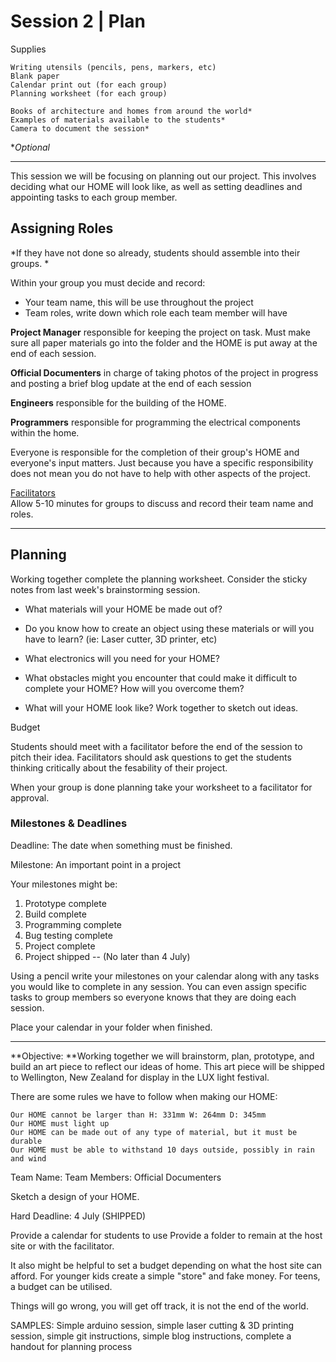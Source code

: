 # Session 2 | Plan

Supplies

    Writing utensils (pencils, pens, markers, etc)
    Blank paper
    Calendar print out (for each group)
    Planning worksheet (for each group)
    
    Books of architecture and homes from around the world*
    Examples of materials available to the students*
    Camera to document the session*
    
**Optional*

---

This session we will be focusing on planning out our project.  This involves deciding what our HOME will look like, as well as setting deadlines and appointing tasks to each group member.


## Assigning Roles

*If they have not done so already, students should assemble into their groups. * 

Within your group you must decide and record:

* Your team name, this will be use throughout the project
* Team roles, write down which role each team member will have


**Project Manager** responsible for keeping the project on task. Must make sure all paper materials go into the folder and the HOME is put away at the end of each session.

**Official Documenters**
in charge of taking photos of the project in progress and posting a brief blog update at the end of each session

**Engineers** responsible for the building of the HOME.

**Programmers** responsible for programming the electrical components within the home.

Everyone is responsible for the completion of their group's HOME and everyone's input matters.  Just because you have a specific responsibility does not mean you do not have to help with other aspects of the project.

<u>Facilitators</u><br>
Allow 5-10 minutes for groups to discuss and record their team name and roles.

---


## Planning

Working together complete the planning worksheet.  Consider the sticky notes from last week's brainstorming session. 


* What materials will your HOME be made out of?

* Do you know how to create an object using these materials or will you have to learn? (ie: Laser cutter, 3D printer, etc)

* What electronics will you need for your HOME?
* What obstacles might you encounter that could make it difficult to complete your HOME?  How will you overcome them?

* What will your HOME look like?  Work together to sketch out ideas.



Budget


Students should meet with a facilitator before the end of the session to pitch their idea.  Facilitators should ask questions to get the students thinking critically about the fesability of their project.

When your group is done planning take your worksheet to a facilitator for approval.  


### Milestones & Deadlines

Deadline: The date when something must be finished.

Milestone: An important point in a project

Your milestones might be:
1. Prototype complete
2. Build complete
3. Programming complete
4. Bug testing complete
5. Project complete
6. Project shipped -- (No later than 4 July)


Using a pencil write your milestones on your calendar along with any tasks you would like to complete in any session.  You can even assign specific tasks to group members so everyone knows that they are doing each session.

Place your calendar in your folder when finished.






---


**Objective: **Working together we will brainstorm, plan, prototype, and build an art piece to reflect our ideas of home. This art piece will be shipped to Wellington, New Zealand for display in the LUX light festival.

There are some rules we have to follow when making our HOME:

    Our HOME cannot be larger than H: 331mm W: 264mm D: 345mm
    Our HOME must light up
    Our HOME can be made out of any type of material, but it must be durable
    Our HOME must be able to withstand 10 days outside, possibly in rain and wind


Team Name:
Team Members:
Official Documenters


Sketch a design of your HOME.



Hard Deadline: 4 July (SHIPPED)








Provide a calendar for students to use
Provide a folder to remain at the host site or with the facilitator.



It also might be helpful to set a budget depending on what the host site can afford.  For younger kids create a simple "store" and fake money.  For teens, a budget can be utilised.





Things will go wrong, you will get off track, it is not the end of the world.  





SAMPLES:
Simple arduino session, simple laser cutting & 3D printing session, simple git instructions, simple blog instructions, complete a handout for planning process